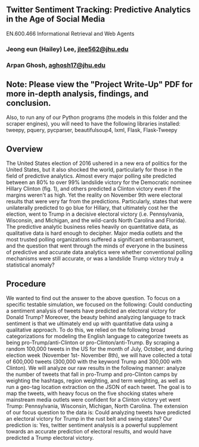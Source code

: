 ## Twitter Sentiment Tracking: Predictive Analytics in the Age of Social Media 
EN.600.466 Informational Retrieval and Web Agents 

### Jeong eun (Hailey) Lee, jlee562@jhu.edu 
### Arpan Ghosh, aghosh17@jhu.edu 

## Note: Please view the "Project Write-Up" PDF for more in-depth analysis, findings, and conclusion. 
Also, to run any of our Python programs (the models in this folder and the scraper engines), you will need to have the following libraries installed: tweepy, pquery, pycparser, beautifulsoup4, lxml, Flask, Flask-Tweepy

## Overview
The United States election of 2016 ushered in a new era of politics for the United States, but it also shocked the world, particularly for those in the field of predictive analytics. Almost every major polling site predicted between an 80% to over 99% landslide victory for the Democratic nominee Hillary Clinton (fig. 1), and others predicted a Clinton victory even if the margins weren't as high. Yet the reality on November 9th were electoral results that were very far from the predictions. Particularly, states that were unilaterally predicted to go blue for Hillary, that ultimately cost her the election, went to Trump in a decisive electoral victory (i.e. Pennsylvania, Wisconsin, and Michigan, and the wild-cards North Carolina and Florida). The predictive analytic business relies heavily on quantitative data, as qualitative data is hard enough to decipher. Major media outlets and the most trusted polling organizations suffered a significant embarrassment, and the question that went through the minds of everyone in the business of predictive and accurate data analytics were whether conventional polling mechanisms were still accurate, or was a landslide Trump victory truly a statistical anomaly?

## Procedure
We wanted to find out the answer to the above question. To focus on a specific testable simulation, we focused on the following: Could conducting a sentiment analysis of tweets have predicted an electoral victory for Donald Trump? Moreover, the beauty behind analyzing language to track sentiment is that we ultimately end up with quantitative data using a qualitative approach. To do this, we relied on the following broad categorizations for modeling the English language to categorize tweets as being pro-Trump/anti-Clinton or pro-Clinton/anti-Trump. By scraping a random 100,000 tweets in the US for the month of July, October, and during election week (November 1st- November 8th), we will have collected a total of 600,000 tweets (300,000 with the keyword Trump and 300,000 with Clinton). We will analyze our raw results in the following manner: analyze the number of tweets that fall in pro-Trump and pro-Clinton camps by weighting the hashtags, region weighting, and term weighting, as well as run a geo-tag location extraction on the JSON of each tweet. The goal is to map the tweets, with heavy focus on the five shocking states where mainstream media outlets were confident for a Clinton victory yet went Trump: Pennsylvania, Wisconsin, Michigan, North Carolina. The extension of our focus question to the data is: Could analyzing tweets have predicted an electoral victory for Trump in the rust belt and swing states? Our prediction is: Yes, twitter sentiment analysis is a powerful supplement towards an accurate prediction of electoral results, and would have predicted a Trump electoral victory.
